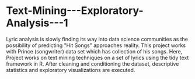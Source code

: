 # Text-Mining---Exploratory-Analysis---1
 Lyric analysis is slowly finding its way into data science communities as the possibility of predicting "Hit Songs" approaches reality.  This project works with Prince (songwriter) data set which has collection of his songs. Here, Project works on text mining techniques on a set of lyrics using the tidy text framework in R. After cleaning and conditioning the dataset, descriptive statistics and exploratory visualizations are executed.
